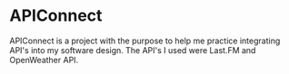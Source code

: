 # APIConnect
APIConnect is a project with the purpose to help me practice integrating API's into my software design. The API's I used were Last.FM and OpenWeather API.
